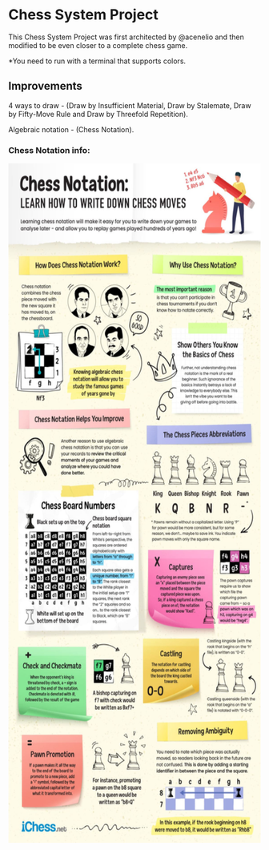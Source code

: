 # Chess System Project

This Chess System Project was first architected by @acenelio and then modified to be even closer to a complete chess game.

*You need to run with a terminal that supports colors.

## Improvements

4 ways to draw - (Draw by Insufficient Material, Draw by Stalemate, Draw by Fifty-Move Rule and Draw by Threefold Repetition).

Algebraic notation - (Chess Notation).

### Chess Notation info:

<img src="https://github.com/lucas-paixao/chess-java/blob/main/chess-notation-infographic.jpg" width="600" height="1357" />
